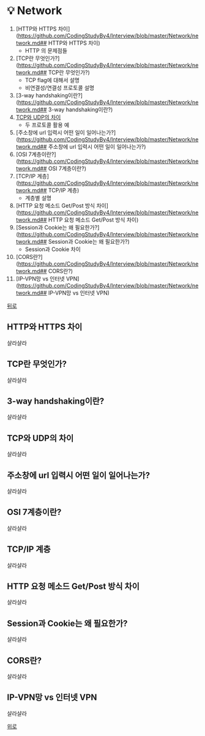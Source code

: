 ﻿
# 💡  Network
1.  [HTTP와 HTTPS 차이](https://github.com/CodingStudyBy4/Interview/blob/master/Network/network.md## HTTP와 HTTPS 차이)    
	- HTTP 의 문제점들    
2.  [TCP란 무엇인가?] (https://github.com/CodingStudyBy4/Interview/blob/master/Network/network.md## TCP란 무엇인가?)        
	- TCP flag에 대해서 설명    
	- 비연결성/연결성 프로토콜 설명    
3.  [3-way handshaking이란?](https://github.com/CodingStudyBy4/Interview/blob/master/Network/network.md## 3-way handshaking이란?)       
4. [TCP와 UDP의 차이](https://github.com/CodingStudyBy4/Interview/blob/master/Network/network.md##TCP와UDP의차이)         
	- 두 프로토콜 활용 예    
5. [주소창에 url 입력시 어떤 일이 일어나는가?](https://github.com/CodingStudyBy4/Interview/blob/master/Network/network.md## 주소창에 url 입력시 어떤 일이 일어나는가?)        
6.  [OSI 7계층이란?](https://github.com/CodingStudyBy4/Interview/blob/master/Network/network.md## OSI 7계층이란?)        
7.  [TCP/IP 계층](https://github.com/CodingStudyBy4/Interview/blob/master/Network/network.md## TCP/IP 계층)        
	- 계층별 설명    
8.  [HTTP 요청 메소드 Get/Post 방식 차이](https://github.com/CodingStudyBy4/Interview/blob/master/Network/network.md## HTTP 요청 메소드 Get/Post 방식 차이)        
9.  [Session과 Cookie는 왜 필요한가?](https://github.com/CodingStudyBy4/Interview/blob/master/Network/network.md## Session과 Cookie는 왜 필요한가?)        
	- Session과 Cookie 차이    
10.  [CORS란?](https://github.com/CodingStudyBy4/Interview/blob/master/Network/network.md## CORS란?)        
11.  [IP-VPN망 vs 인터넷 VPN](https://github.com/CodingStudyBy4/Interview/blob/master/Network/network.md## IP-VPN망 vs 인터넷 VPN)        
    
[뒤로](https://github.com/CodingStudyBy4/Interview/blob/master/README.md##💡네트워크)


## HTTP와 HTTPS 차이    
샬라샬라
## TCP란 무엇인가?    
샬라샬라
## 3-way handshaking이란?    
샬라샬라
## TCP와 UDP의 차이     
샬라샬라
## 주소창에 url 입력시 어떤 일이 일어나는가?    
샬라샬라
## OSI 7계층이란?    
샬라샬라
## TCP/IP 계층    
샬라샬라
## HTTP 요청 메소드 Get/Post 방식 차이     
샬라샬라
## Session과 Cookie는 왜 필요한가?    
샬라샬라
## CORS란?    
샬라샬라
## IP-VPN망 vs 인터넷 VPN     
샬라샬라

[위로](#💡Network)
